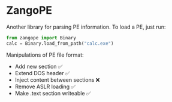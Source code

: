 # ZangoPE

Another library for parsing PE information.
To load a PE, just run:

```python
from zangope import Binary
calc = Binary.load_from_path("calc.exe")
```

Manipulations of PE file format:

* Add new section ✅ 
* Extend DOS header ✅
* Inject content between sections ❌
* Remove ASLR loading ✅
* Make .text section writeable ✅
